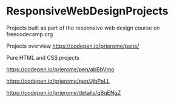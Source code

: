 # ResponsiveWebDesignProjects
Projects built as part of the responsive web design course on freecodecamp.org

Projects overview
https://codepen.io/prjerome/pens/

Pure HTML and CSS projects

https://codepen.io/prjerome/pen/abBbVmo

https://codepen.io/prjerome/pen/JjbPaLL

https://codepen.io/prjerome/details/qBqENgZ

